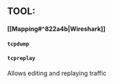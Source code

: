 
## TOOL:

#### [[Mapping#^822a4b|Wireshark]]

#### `tcpdump`

#### `tcpreplay`

Allows editing and replaying traffic